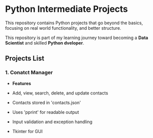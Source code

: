 # Python Intermediate Projects

This repository contains Python projects that go beyond the basics, focusing on real world functionality, and better structure.

This repository is part of my learning journey toward becoming a **Data Scientist** and skilled **Python dveloper**.

## Projects List

### 1. Conatct Manager

 - **Features**

 - Add, view, search, delete, and update contacts

 - Contacts stored in 'contacts.json'

 - Uses 'pprint' for readable output

 - Input validation and exception handling
 
 - Tkinter for GUI